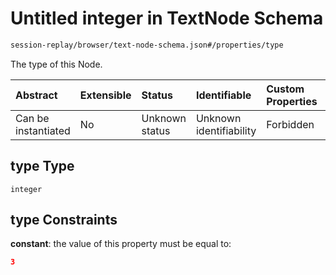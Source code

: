 # Untitled integer in TextNode Schema

```txt
session-replay/browser/text-node-schema.json#/properties/type
```

The type of this Node.

| Abstract            | Extensible | Status         | Identifiable            | Custom Properties | Additional Properties | Access Restrictions | Defined In                                                                                            |
| :------------------ | :--------- | :------------- | :---------------------- | :---------------- | :-------------------- | :------------------ | :---------------------------------------------------------------------------------------------------- |
| Can be instantiated | No         | Unknown status | Unknown identifiability | Forbidden         | Allowed               | Read only           | [text-node-schema.json\*](../out/session-replay/browser/text-node-schema.json "open original schema") |

## type Type

`integer`

## type Constraints

**constant**: the value of this property must be equal to:

```json
3
```
